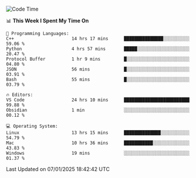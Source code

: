 
<!--START_SECTION:waka-->
![Code Time](http://img.shields.io/badge/Code%20Time-2%2C988%20hrs%2015%20mins-blue)

📊 **This Week I Spent My Time On** 

```text
💬 Programming Languages: 
C++                      14 hrs 17 mins      ███████████████░░░░░░░░░░   59.06 % 
Python                   4 hrs 57 mins       █████░░░░░░░░░░░░░░░░░░░░   20.47 % 
Protocol Buffer          1 hr 9 mins         █░░░░░░░░░░░░░░░░░░░░░░░░   04.80 % 
JSON                     56 mins             █░░░░░░░░░░░░░░░░░░░░░░░░   03.91 % 
Bash                     55 mins             █░░░░░░░░░░░░░░░░░░░░░░░░   03.79 % 

🔥 Editors: 
VS Code                  24 hrs 10 mins      █████████████████████████   99.88 % 
Obsidian                 1 min               ░░░░░░░░░░░░░░░░░░░░░░░░░   00.12 % 

💻 Operating System: 
Linux                    13 hrs 15 mins      ██████████████░░░░░░░░░░░   54.79 % 
Mac                      10 hrs 36 mins      ███████████░░░░░░░░░░░░░░   43.83 % 
Windows                  19 mins             ░░░░░░░░░░░░░░░░░░░░░░░░░   01.37 % 
```


 Last Updated on 07/01/2025 18:42:42 UTC
<!--END_SECTION:waka-->

